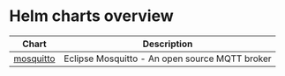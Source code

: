 # Helm charts overview

| Chart | Description |
| ----- | ----------- |
 [mosquitto](apps/mosquitto) | Eclipse Mosquitto - An open source MQTT broker |